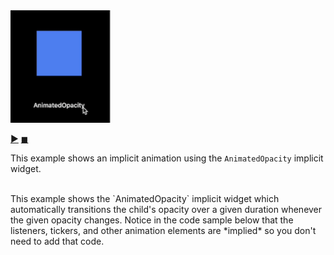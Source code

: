 

<div>
<img src="images/AnimatedOpacity_blue.png" name="img" height="180" width="160">
 <script>
 imgOn = new Image;
 imgOff = new Image;
 imgOn.src = "images/AnimatedOpacity_blue.gif";
 imgOff.src = "images/AnimatedOpacity_blue.png";
 </script>

 <a href="#" onClick="document.img.src=imgOn.src;">▶︎</a>
 <a href="#" onClick="document.img.src=imgOff.src;">◼︎</a>

 This example shows an implicit animation using the <code>AnimatedOpacity</code> implicit widget.
</div>

 <br>
 This example shows the `AnimatedOpacity` implicit widget which automatically transitions the child's opacity over a given duration whenever the given opacity changes. Notice in the code sample below that the listeners, tickers, and other animation elements are *implied* so you don't need to add that code.

 <div>
